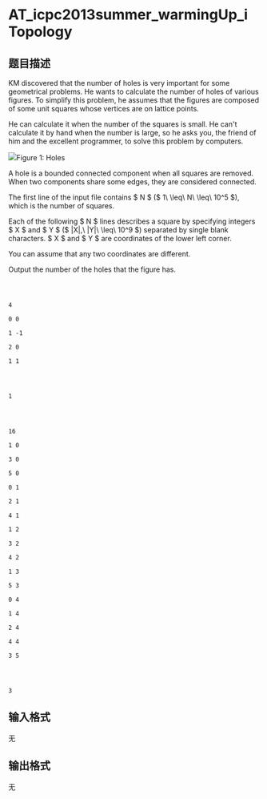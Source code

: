 # AT_icpc2013summer_warmingUp_i Topology

## 题目描述

[problemUrl]: https://atcoder.jp/contests/jag2013summer-warmingup/tasks/icpc2013summer_warmingUp_i

KM discovered that the number of holes is very important for some geometrical problems. He wants to calculate the number of holes of various figures. To simplify this problem, he assumes that the figures are composed of some unit squares whose vertices are on lattice points.  
 He can calculate it when the number of the squares is small. He can't calculate it by hand when the number is large, so he asks you, the friend of him and the excellent programmer, to solve this problem by computers.

 ![](https://cdn.luogu.com.cn/upload/vjudge_pic/AT_icpc2013summer_warmingUp_i/c17d43c6db7c985b8cb351fe3f206176e2a0437f.png)Figure 1: Holes

 

 A hole is a bounded connected component when all squares are removed. When two components share some edges, they are considered connected.  
 The first line of the input file contains $ N $ ($ 1\ \leq\ N\ \leq\ 10^5 $), which is the number of squares.  
 Each of the following $ N $ lines describes a square by specifying integers $ X $ and $ Y $ ($ |X|,\ |Y|\ \leq\ 10^9 $) separated by single blank characters. $ X $ and $ Y $ are coordinates of the lower left corner.  
 You can assume that any two coordinates are different.  
 Output the number of the holes that the figure has.  
```

4
0 0
1 -1
2 0
1 1
```

 ```

1
```

 ```

16
1 0
3 0
5 0
0 1
2 1
4 1
1 2
3 2
4 2
1 3
5 3
0 4
1 4
2 4
4 4
3 5
```

 ```

3
```

## 输入格式

无

## 输出格式

无